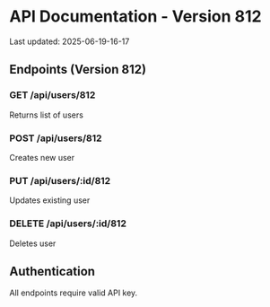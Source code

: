 # API Documentation - Version 812
Last updated: 2025-06-19-16-17

## Endpoints (Version 812)

### GET /api/users/812
Returns list of users

### POST /api/users/812
Creates new user

### PUT /api/users/:id/812
Updates existing user

### DELETE /api/users/:id/812
Deletes user

## Authentication
All endpoints require valid API key.
